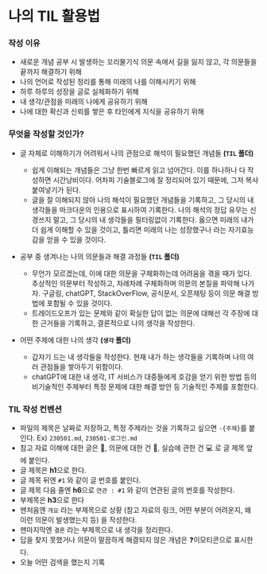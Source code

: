 # 나의 TIL 활용법

### 작성 이유

- 새로운 개념 공부 시 발생하는 꼬리물기식 의문 속에서 길을 잃지 않고, 각 의문들을 끝까지 해결하기 위해
- 나의 언어로 작성된 정리를 통해 미래의 나를 이해시키기 위해
- 하루 하루의 성장을 글로 실체화하기 위해
- 내 생각/관점을 미래의 나에게 공유하기 위해
- 나에 대한 확신과 신뢰를 쌓은 후 타인에게 지식을 공유하기 위해



### 무엇을 작성할 것인가?

- 글 자체로 이해하기가 어려워서 나의 관점으로 해석이 필요했던 개념들 **(`TIL` 폴더)**
  - 쉽게 이해되는 개념들은 그냥 한번 빠르게 읽고 넘어간다. 이를 하나하나 다 작성하면 시간낭비이다. 어차피 기술블로그에 잘 정리되어 있기 때문에, 그저 복사 붙여넣기가 된다.
  - 글을 잘 이해되지 않아 나의 해석이 필요했던 개념들을 기록하고, 그 당시의 내 생각들을 마크다운의 인용으로 표시하여 기록한다. 나의 해석의 정답 유무는 신경쓰지 말고, 그 당시의 내 생각들을 필터링없이 기록한다. 옳으면 미래의 내가 더 쉽게 이해할 수 있을 것이고, 틀리면 미래의 나는 성장했구나 라는 자기효능감을 얻을 수 있을 것이다.

- 공부 중 생겨나는 나의 의문들과 해결 과정들 **(`TIL` 폴더)**
  - 무언가 모르겠는데, 이에 대한 의문을 구체화하는데 어려움을 겪을 때가 있다. 추상적인 의문부터 작성하고, 차례차례 구체화하며 의문의 본질을 파악해 나가자. 구글링, chatGPT, StackOverFlow, 공식문서, 오픈채팅 등이 의문 해결 방법에 포함될 수 있을 것이다.
  - 트레이드오프가 있는 문제와 같이 확실한 답이 없는 의문에 대해선 각 주장에 대한 근거들을 기록하고, 결론적으로 나의 생각을 작성한다.
- 어떤 주제에 대한 나의 생각 **(`생각` 폴더)**
  - 갑자기 드는 내 생각들을 작성한다. 현재 내가 하는 생각들을 기록하며 나의 여러 관점들을 쌓아두기 위함이다.
  - chatGPT에 대한 내 생각, IT 서비스가 대중들에게 호감을 얻기 위한 방법 등의 비기술적인 주제부터 특정 문제에 대한 해결 방안 등 기술적인 주제를 포함한다.



### TIL 작성 컨벤션

- 파일의 제목은 날짜로 저장하고, 특정 주제라는 것을 기록하고 싶으면 `-{주제}`를 붙인다. Ex) `230501.md`, `230501-로그인.md`
- 참고 자료 이해에 대한 글은 📖, 의문에 대한 건 🤔, 실습에 관한 건 💻 로 글 제목 앞에 붙인다.
- 글 제목은 **h1**으로 한다.
- 글 제목 뒤엔 `#1` 와 같이 글 번호를 붙인다.
- 글 제목 다음 줄엔 **h6**으로 `연관 : #1` 와 같이 연관된 글의 번호를 작성한다.
- 부제목은 **h3**으로 한다
- 맨처음엔 `개요` 라는 부제목으로 상황 (참고 자료의 링크, 어떤 부분이 어려운지, 왜 이런 의문이 발생했는지 등) 을 작성한다.
- 맨마지막엔 `결론` 라는 부제목으로 내 생각을 정리한다.
- 답을 찾지 못했거나 의문이 말끔하게 해결되지 않은 개념은 ❓이모티콘으로 표시한다.
- 오늘 어떤 검색을 했는지 기록

